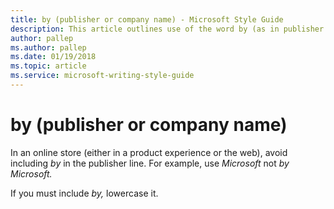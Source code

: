 ```yaml
---
title: by (publisher or company name) - Microsoft Style Guide
description: This article outlines use of the word by (as in publisher or company name) per Microsoft style guidelines.
author: pallep
ms.author: pallep
ms.date: 01/19/2018
ms.topic: article
ms.service: microsoft-writing-style-guide
---
```


# by (publisher or company name)

In an online store (either in a product experience or the web), avoid including *by* in the publisher line. For example, use *Microsoft* not *by Microsoft.*

If you must include *by,* lowercase it.

